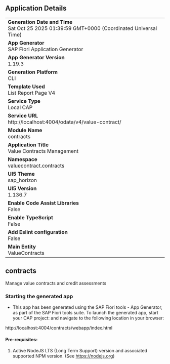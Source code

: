 ## Application Details
|               |
| ------------- |
|**Generation Date and Time**<br>Sat Oct 25 2025 01:39:59 GMT+0000 (Coordinated Universal Time)|
|**App Generator**<br>SAP Fiori Application Generator|
|**App Generator Version**<br>1.19.3|
|**Generation Platform**<br>CLI|
|**Template Used**<br>List Report Page V4|
|**Service Type**<br>Local CAP|
|**Service URL**<br>http://localhost:4004/odata/v4/value-contract/|
|**Module Name**<br>contracts|
|**Application Title**<br>Value Contracts Management|
|**Namespace**<br>valuecontract.contracts|
|**UI5 Theme**<br>sap_horizon|
|**UI5 Version**<br>1.136.7|
|**Enable Code Assist Libraries**<br>False|
|**Enable TypeScript**<br>False|
|**Add Eslint configuration**<br>False|
|**Main Entity**<br>ValueContracts|

## contracts

Manage value contracts and credit assessments

### Starting the generated app

-   This app has been generated using the SAP Fiori tools - App Generator, as part of the SAP Fiori tools suite.  To launch the generated app, start your CAP project:  and navigate to the following location in your browser:

http://localhost:4004/contracts/webapp/index.html

#### Pre-requisites:

1. Active NodeJS LTS (Long Term Support) version and associated supported NPM version.  (See https://nodejs.org)


